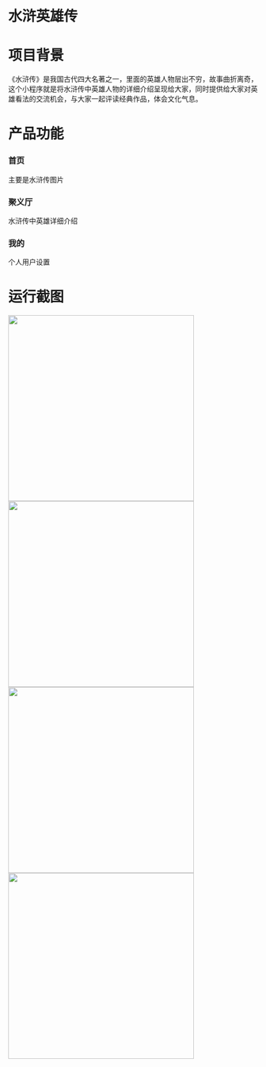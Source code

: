 # 水浒英雄传
# 项目背景
《水浒传》是我国古代四大名著之一，里面的英雄人物层出不穷，故事曲折离奇，这个小程序就是将水浒传中英雄人物的详细介绍呈现给大家，同时提供给大家对英雄看法的交流机会，与大家一起评读经典作品，体会文化气息。


# 产品功能
### 首页
主要是水浒传图片
### 聚义厅
水浒传中英雄详细介绍
### 我的
个人用户设置


# 运行截图
<image src="1.png" width="375"><image/>
<image src="2.png" width="375"><image/>
<image src="3.png" width="375"><image/>
<image src="4.png" width="375"><image/>
